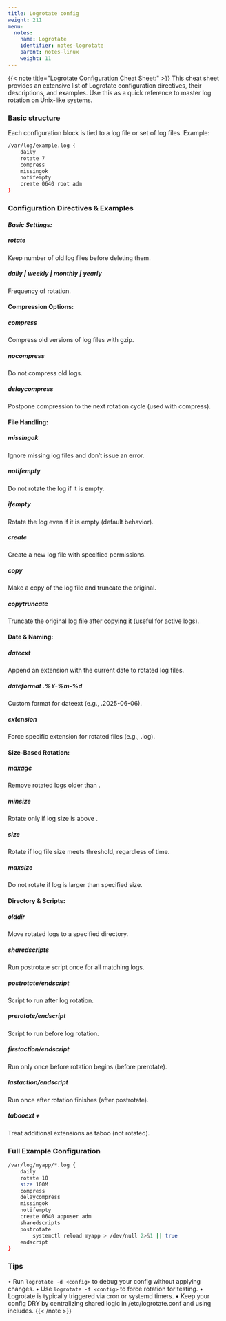 ```yaml
---
title: Logrotate config
weight: 211
menu:
  notes:
    name: Logrotate
    identifier: notes-logrotate
    parent: notes-linux
    weight: 11
---
```


<div style="display: block; width: 100%; max-width: none;">
<!-- Logrotate: -->
{{< note title="Logrotate Configuration Cheat Sheet:" >}}
This cheat sheet provides an extensive list of Logrotate configuration directives, their descriptions, and examples. 
Use this as a quick reference to master log rotation on Unix-like systems.

### Basic structure
Each configuration block is tied to a log file or set of log files. Example:
```bash
/var/log/example.log {
    daily
    rotate 7
    compress
    missingok
    notifempty
    create 0640 root adm
}
```

### Configuration Directives & Examples
#### _Basic Settings:_
##### rotate <count>
Keep <count> number of old log files before deleting them.

##### daily | weekly | monthly | yearly
Frequency of rotation.

#### Compression Options:

##### compress
Compress old versions of log files with gzip.

##### nocompress
Do not compress old logs.

##### delaycompress
Postpone compression to the next rotation cycle (used with compress).

#### File Handling:

##### missingok
Ignore missing log files and don’t issue an error.

##### notifempty
Do not rotate the log if it is empty.

##### ifempty
Rotate the log even if it is empty (default behavior).

##### create <mode> <owner> <group>
Create a new log file with specified permissions.

##### copy
Make a copy of the log file and truncate the original.

##### copytruncate
Truncate the original log file after copying it (useful for active logs).

#### Date & Naming:

##### dateext
Append an extension with the current date to rotated log files.

##### dateformat .%Y-%m-%d
Custom format for dateext (e.g., .2025-06-06).

##### extension <ext>
Force specific extension for rotated files (e.g., .log).

#### Size-Based Rotation:

##### maxage <days>
Remove rotated logs older than <days>.

##### minsize <size>
Rotate only if log size is above <size>.

##### size <size>
Rotate if log file size meets threshold, regardless of time.

##### maxsize <size>
Do not rotate if log is larger than specified size.

#### Directory & Scripts:

##### olddir <dir>
Move rotated logs to a specified directory.

##### sharedscripts
Run postrotate script once for all matching logs.

##### postrotate/endscript
Script to run after log rotation.

##### prerotate/endscript
Script to run before log rotation.

##### firstaction/endscript
Run only once before rotation begins (before prerotate).

##### lastaction/endscript
Run once after rotation finishes (after postrotate).

##### tabooext + <ext>
Treat additional extensions as taboo (not rotated).

### Full Example Configuration
```bash
/var/log/myapp/*.log {
    daily
    rotate 10
    size 100M
    compress
    delaycompress
    missingok
    notifempty
    create 0640 appuser adm
    sharedscripts
    postrotate
        systemctl reload myapp > /dev/null 2>&1 || true
    endscript
}
```

### Tips
•	Run `logrotate -d <config>` to debug your config without applying changes.
•	Use `logrotate -f <config>` to force rotation for testing.
•	Logrotate is typically triggered via cron or systemd timers.
•	Keep your config DRY by centralizing shared logic in /etc/logrotate.conf and using includes.
{{< /note >}}
</div>